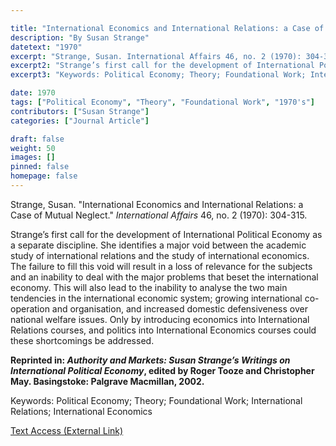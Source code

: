```yaml
---

title: "International Economics and International Relations: a Case of Mutual Neglect"
description: "By Susan Strange"
datetext: "1970"
excerpt: "Strange, Susan. International Affairs 46, no. 2 (1970): 304-315."
excerpt2: "Strange’s first call for the development of International Political Economy as a separate discipline. She identifies a major void between the academic study of international relations and the study of international economics. The failure to fill this void will result in a loss of relevance for the subjects and an inability to deal with the major problems that beset the international economy. This will also lead to the inability to analyse the two main tendencies in the international economic system; growing international co-operation and organisation, and increased domestic defensiveness over national welfare issues. Only by introducing economics into International Relations courses, and politics into International Economics courses could these shortcomings be addressed. Reprinted in: Authority and Markets: Susan Strange’s Writings on International Political Economy, edited by Roger Tooze and Christopher May. Basingstoke: Palgrave Macmillan, 2002."
excerpt3: "Keywords: Political Economy; Theory; Foundational Work; International Relations; International Economics"

date: 1970
tags: ["Political Economy", "Theory", "Foundational Work", "1970's"]
contributors: ["Susan Strange"]
categories: ["Journal Article"]

draft: false
weight: 50
images: []
pinned: false
homepage: false
---
```


Strange, Susan. "International Economics and International Relations: a Case of Mutual Neglect." *International Affairs* 46, no. 2 (1970): 304-315.

Strange’s first call for the development of International Political Economy as a separate discipline. She identifies a major void between the academic study of international relations and the study of international economics. The failure to fill this void will result in a loss of relevance for the subjects and an inability to deal with the major problems that beset the international economy. This will also lead to the inability to analyse the two main tendencies in the international economic system; growing international co-operation and organisation, and increased domestic defensiveness over national welfare issues. Only by introducing economics into International Relations courses, and politics into International Economics courses could these shortcomings be addressed.

**Reprinted in: *Authority and Markets: Susan Strange’s Writings on International Political Economy*, edited by Roger Tooze and Christopher May. Basingstoke: Palgrave Macmillan, 2002.**

Keywords: Political Economy; Theory; Foundational Work; International Relations; International Economics

[Text Access (External Link)](https://doi.org/10.2307/2613829)
